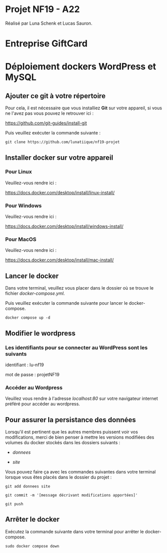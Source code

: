 # Projet NF19 - A22

Réalisé par Luna Schenk et Lucas Sauron.

# Entreprise GiftCard
# Déploiement dockers WordPress et MySQL

## Ajouter ce git à votre répertoire

Pour cela, il est nécessaire que vous installiez **Git** sur votre appareil, si vous ne l'avez pas vous pouvez le retrouver ici :

https://github.com/git-guides/install-git

Puis veuillez exécuter la commande suivante :

```git clone https://github.com/lunatiique/nf19-projet```

## Installer docker sur votre appareil

### Pour Linux

Veuillez-vous rendre ici :

https://docs.docker.com/desktop/install/linux-install/

### Pour Windows

Veuillez-vous rendre ici :

https://docs.docker.com/desktop/install/windows-install/

### Pour MacOS

Veuillez-vous rendre ici :

https://docs.docker.com/desktop/install/mac-install/


## Lancer le docker

Dans votre terminal, veuillez vous placer dans le dossier où se trouve le fichier *docker-compose.yml*.

Puis veuillez exécuter la commande suivante pour lancer le docker-compose.

```docker compose up -d```

## Modifier le wordpress

### Les identifiants pour se connecter au WordPress sont les suivants

identifiant : lu-nf19

mot de passe : projetNF19

### Accéder au Wordpress

Veuillez vous rendre à l'adresse  *localhost:80*  sur votre navigateur internet préféré pour accéder au wordpress.

## Pour assurer la persistance des données

Lorsqu'il est pertinent que les autres membres puissent voir vos modifications, merci de bien penser à mettre les versions modifiées des volumes du docker stockés dans les dossiers suivants :

- *donnees*

- *site*

Vous pouvez faire ça avec les commandes suivantes dans votre terminal lorsque vous êtes placés dans le dossier du projet :

```git add donnees site```

```git commit -m '[message décrivant modifications apportées]'```

```git push```

## Arrêter le docker

Exécutez la commande suivante dans votre terminal pour arrêter le docker-compose.

```sudo docker compose down```